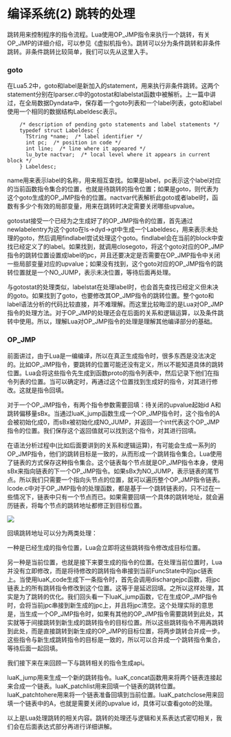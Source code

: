 # 编译系统(2) 跳转的处理

跳转用来控制程序的指令流程。Lua使用OP_JMP指令来执行一个跳转，有关OP_JMP的详细介绍，可以参见《虚拟机指令》。跳转可以分为条件跳转和非条件跳转。非条件跳转比较简单，我们可以先从这里入手。


### **goto**



在Lua5.2中，goto和label是新加入的statement，用来执行非条件跳转。这两个statement分别在lparser.c中的gotostat和labelstat函数中被解析。上一篇中讲过，在全局数据Dyndata中，保存着一个goto列表和一个label列表，goto和label使用一个相同的数据结构Labeldesc表示。

```
    /* description of pending goto statements and label statements */  
    typedef struct Labeldesc {  
      TString *name;  /* label identifier */  
      int pc;  /* position in code */  
      int line;  /* line where it appeared */  
      lu_byte nactvar;  /* local level where it appears in current block */  
    } Labeldesc;  
```

name用来表示label的名称，用来相互查找。如果是label，pc表示这个label对应的当前函数指令集合的位置，也就是待跳转的指令位置；如果是goto，则代表为这个goto生成的OP_JMP指令的位置。nactvar代表解析此goto或者label时，函数有多少个有效的局部变量，用来在跳转时决定需要关闭哪些upvalue。

gotostat接受一个已经为之生成好了的OP_JMP指令的位置，首先通过newlabelentry为这个goto在ls->dyd->gt中生成一个Labeldesc，用来表示未处理的goto，然后调用findlabel尝试处理这个goto。findlabel会在当前的block中查找已经定义了的label。如果找到，就调用closegoto，将这个goto对应的OP_JMP指令的跳转位置设置成label的pc，并且还要决定是否需要在OP_JMP指令中关闭一些局部变量对应的upvalue；如果没有找到，这个goto对应的OP_JMP指令的跳转位置就是一个NO_JUMP，表示未决位置，等待后面再处理。

与gotostat的处理类似，labelstat在处理label时，也会首先查找已经定义但未决的goto。如果找到了goto，也要修改其OP_JMP指令的跳转位置。整个goto和label语法分析的代码比较直接，并不难理解。而这里比较晦涩的是Lua对OP_JMP指令的处理方法。对于OP_JMP的处理还会在后面的关系和逻辑运算，以及条件跳转中使用。所以，理解Lua对OP_JMP指令的处理是理解其他编译部分的基础。



### **OP_JMP**

前面讲过，由于Lua是一编编译，所以在真正生成指令时，很多东西是没法决定的。比如OP_JMP指令，要跳转的位置可能还没有定义，所以不能知道具体的跳转位置。Lua会将这些指令先生成到函数proto的指令列表中，然后记录下他们在指令列表的位置。当可以确定时，再通过这个位置找到生成好的指令，对其进行修改。这就是指令回填。

对于一个OP_JMP指令，有两个指令参数需要回填：待关闭的upvalue起始id A和跳转偏移量sBx。当通过luaK_jump函数生成一个OP_JMP指令时，这个指令的A会被初始化成0，而sBx被初始化成NO_JUMP，并返回一个int代表这个OP_JMP指令的位置。我们保存这个返回值就可以找到这个指令，对其进行回填。

在语法分析过程中(比如后面要讲到的关系和逻辑运算)，有可能会生成一系列的OP_JMP指令，他们的跳转目标是一致的，从而形成一个跳转指令集合。Lua使用了链表的方式保存这种指令集合。这个链表每个节点就是OP_JMP指令本身，使用sBx来指向链表的下一个OP_JMP指令。如果sBx为NO_JUMP，表示链表的尾节点。所以我们只需要一个指向头节点的位置，就可以遍历整个OP_JMP指令链表。lcode.c中对于OP_JMP指令的处理函数，都是基于一个跳转链表的，只不过在一些情况下，链表中只有一个节点而已。如果需要回填一个具体的跳转地址，就会遍历链表，将每个节点的跳转地址都修正到目标位置。

![](https://git.gitbook.com/raw/wyyhzc/gifs/master/1358741149_4644.png?token=d3l5aHpjOjkyODA1MGVkLTMxZDEtNDFmOS04MjY3LWU1YzdmNjU4M2U3Nw%3D%3D)

回填跳转地址可以分为两类处理：

一种是已经生成的指令位置，Lua会立即将这些跳转指令修改成目标位置。

另一种是当前位置，也就是接下来要生成的指令的位置。在处理当前位置时，Lua并没有立即修改，而是将待修改的跳转指令串接到当前FuncState中的jpc链表上。当使用luaK_code生成下一条指令时，首先会调用dischargejpc函数，将jpc链表上的所有跳转指令修改到这个位置。这等于是延迟回填。之所以这样处理，其实是为了跳转的优化。我们回头看一下luaK_jump函数，它在生成OP_JMP指令时，会将当前jpc串接到新生成的jpc上，并且将jpc清空。这个处理实际的意思是，当生成一个OP_JMP指令时，如果有其他的OP_JMP指令需要跳转到此处，其实就等于间接跳转到新生成的跳转指令的目标位置。所以这些跳转指令不用再跳转到此处，而是直接跳转到新生成的OP_JMP的目标位置，将两步跳转合并成一步。这些指令与新生成跳转指令的目标是一致的，所以可以合并成一个跳转指令集合，等待后面一起回填。

我们接下来在来回顾一下与跳转相关的指令生成api。

luaK_jump用来生成一个新的跳转指令。luaK_concat函数用来将两个链表连接起来合成一个链表。luaK_patchlist用来回填一个链表的跳转位置。luaK_patchtohere用来将一个链表准备回填到当前位置。luaK_patchclose用来回填一个链表中的A，也就是需要关闭的upvalue id，具体可以查看goto的处理。

以上是Lua处理跳转的相关内容。跳转的处理还与逻辑和关系表达式密切相关，我们会在后面表达式部分再进行详细讲解。